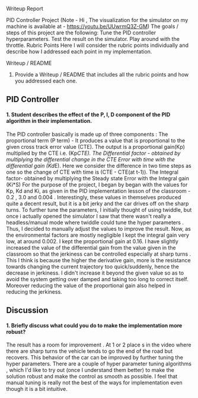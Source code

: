 ﻿Writeup Report

PID Controller Project
(Note - Hi , The visualization for the simulator on my machine is available at - https://youtu.be/UUwrmQ3Z-GM)
The goals / steps of this project are the following:
Tune the PID controller hyperparameters.
Test the result on the simulator.
Play around with the throttle.
Rubric Points
Here I will consider the rubric points individually and describe how I addressed each point in my implementation.

Writeup / README
1. Provide a Writeup / README that includes all the rubric points and how you addressed each one. 

## PID Controller
#### 1. Student describes the effect of the P, I, D component of the PID algorithm in their implementation.
The PID controller basically is made up of three components :
The proportional term (P term) - It produces a value that is proportional to the given cross track error value (CTE). The output is a proportional gain(Kp) multiplied by the CTE i.e. (Kp*CTE).
The Differential factor - obtained by multiplying the differential change in the CTE Error with time with the differential gain (Kd*E). Here we consider the difference in two time steps as one so the change of CTE with time is (CTE - CTE(at t-1)).
The Integral factor- obtained by multiplying the Steady state Error with the Integral gain (Ki*S)
For the purpose of the project, I began by began with the values for Kp, Kd and Ki, as given in the PID implementation lesson of the classroom - 0.2 , 3.0 and 0.004 . Interestingly, these values in themselves produced quite a decent result, but it is a bit jerky and the car drives off on the sharp turns.
To further tune the parameters, I initially thought of using twiddle, but once i actually opened the simulator I saw that there wasn't really a headless/manual mode where twiddle could tune the hyper parameters . Thus, I decided to manually adjust the values to improve the result.
Now, as the environmental factors are mostly negligible I kept the integral gain very low, at around 0.002. I kept the proportional gain at 0.16. I have slightly increased the value of the differential gain from the value given in the classroom so that the jerkiness can be controlled especially at sharp turns . This I think is because the higher the derivative gain, more is the resistance towards changing the current trajectory too quick/suddenly, hence the decrease in jerkiness. I didn't increase it beyond the given value so as to avoid the system getting over damped and taking too long to correct itself. Moreover reducing the value of the proportional gain also helped in reducing the jerkiness.  
## Discussion
#### 1. Briefly discuss what could you do to make the implementation more robust?
The result has a room for improvement . At 1 or 2 place s in the video where there are sharp turns the vehicle tends to go the end of the road but recovers. This behavior of the car can be improved by further tuning the hyper parameters. There are a couple of hyper parameter tuning algorithms , which I'd like to try out (once I understand them better) to make the solution robust and make the control as smooth as possible. I feel that manual tuning is really not the best of the ways for implementation even though it is a bit intuitive.
